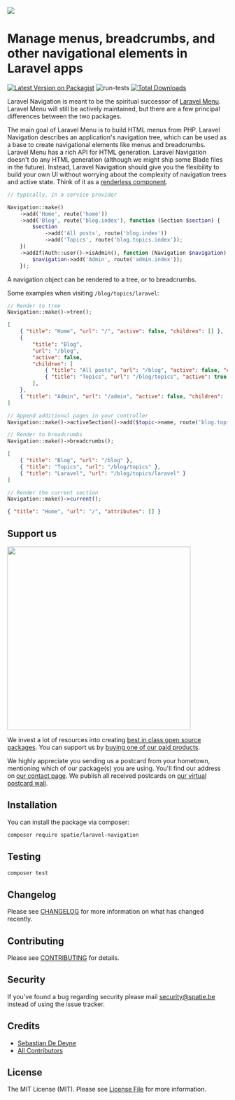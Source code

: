 
[<img src="https://github-ads.s3.eu-central-1.amazonaws.com/support-ukraine.svg?t=1" />](https://supportukrainenow.org)

# Manage menus, breadcrumbs, and other navigational elements in Laravel apps

[![Latest Version on Packagist](https://img.shields.io/packagist/v/spatie/laravel-navigation.svg?style=flat-square)](https://packagist.org/packages/spatie/laravel-navigation)
![run-tests](https://github.com/spatie/laravel-navigation/workflows/run-tests/badge.svg)
[![Total Downloads](https://img.shields.io/packagist/dt/spatie/laravel-navigation.svg?style=flat-square)](https://packagist.org/packages/spatie/laravel-navigation)

Laravel Navigation is meant to be the spiritual successor of [Laravel Menu](https://github.com/spatie/laravel-menu). Laravel Menu will still be actively maintained, but there are a few principal differences between the two packages.

The main goal of Laravel Menu is to build HTML menus from PHP. Laravel Navigation describes an application's navigation tree, which can be used as a base to create navigational elements like menus and breadcrumbs. Laravel Menu has a rich API for HTML generation. Laravel Navigation doesn't do any HTML generation (although we might ship some Blade files in the future). Instead, Laravel Navigation should give you the flexibility to build your own UI without worrying about the complexity of navigation trees and active state. Think of it as a [renderless component](https://adamwathan.me/renderless-components-in-vuejs/).

```php
// typically, in a service provider

Navigation::make()
    ->add('Home', route('home'))
    ->add('Blog', route('blog.index'), function (Section $section) {
        $section
            ->add('All posts', route('blog.index'))
            ->add('Topics', route('blog.topics.index'));
    })
    ->addIf(Auth::user()->isAdmin(), function (Navigation $navigation) {
        $navigation->add('Admin', route('admin.index'));
    });
```

A navigation object can be rendered to a tree, or to breadcrumbs.

Some examples when visiting `/blog/topics/laravel`:

```php
// Render to tree
Navigation::make()->tree();
```

```json
[
    { "title": "Home", "url": "/", "active": false, "children": [] },
    {
        "title": "Blog",
        "url": "/blog",
        "active": false,
        "children": [
            { "title": "All posts", "url": "/blog", "active": false, "children": [] },
            { "title": "Topics", "url": "/blog/topics", "active": true, "children": [] }
        ],
    },
    { "title": "Admin", "url": "/admin", "active": false, "children": [] }
]
```

```php
// Append additional pages in your controller
Navigation::make()->activeSection()->add($topic->name, route('blog.topics.show', $topic));

// Render to breadcrumbs
Navigation::make()->breadcrumbs();
```

```json
[
    { "title": "Blog", "url": "/blog" },
    { "title": "Topics", "url": "/blog/topics" },
    { "title": "Laravel", "url": "/blog/topics/laravel" }
]
```

```php
// Render the current section
Navigation::make()->current();
```

```json
{ "title": "Home", "url": "/", "attributes": [] }
```

## Support us

[<img src="https://github-ads.s3.eu-central-1.amazonaws.com/laravel-navigation.jpg?t=1" width="419px" />](https://spatie.be/github-ad-click/laravel-navigation)

We invest a lot of resources into creating [best in class open source packages](https://spatie.be/open-source). You can support us by [buying one of our paid products](https://spatie.be/open-source/support-us).

We highly appreciate you sending us a postcard from your hometown, mentioning which of our package(s) you are using. You'll find our address on [our contact page](https://spatie.be/about-us). We publish all received postcards on [our virtual postcard wall](https://spatie.be/open-source/postcards).

## Installation

You can install the package via composer:

```bash
composer require spatie/laravel-navigation
```

## Testing

```bash
composer test
```

## Changelog

Please see [CHANGELOG](CHANGELOG.md) for more information on what has changed recently.

## Contributing

Please see [CONTRIBUTING](https://github.com/spatie/.github/blob/main/CONTRIBUTING.md) for details.

## Security

If you've found a bug regarding security please mail [security@spatie.be](mailto:security@spatie.be) instead of using the issue tracker.

## Credits

- [Sebastian De Deyne](https://github.com/sebastiandedeyne)
- [All Contributors](../../contributors)

## License

The MIT License (MIT). Please see [License File](LICENSE.md) for more information.
